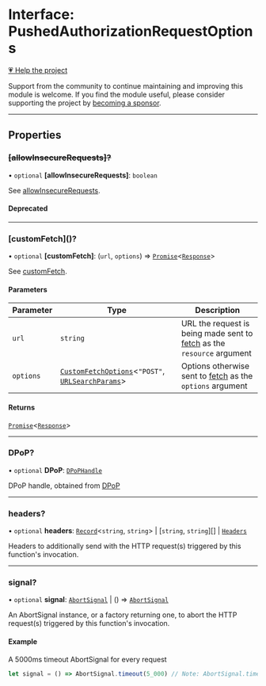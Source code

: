 # Interface: PushedAuthorizationRequestOptions

[💗 Help the project](https://github.com/sponsors/panva)

Support from the community to continue maintaining and improving this module is welcome. If you find the module useful, please consider supporting the project by [becoming a sponsor](https://github.com/sponsors/panva).

***

## Properties

### ~~\[allowInsecureRequests\]?~~

• `optional` **\[allowInsecureRequests\]**: `boolean`

See [allowInsecureRequests](../variables/allowInsecureRequests.md).

#### Deprecated

***

### \[customFetch\]()?

• `optional` **\[customFetch\]**: (`url`, `options`) => [`Promise`](https://developer.mozilla.org/docs/Web/JavaScript/Reference/Global_Objects/Promise)\<[`Response`](https://developer.mozilla.org/docs/Web/API/Response)\>

See [customFetch](../variables/customFetch.md).

#### Parameters

| Parameter | Type | Description |
| ------ | ------ | ------ |
| `url` | `string` | URL the request is being made sent to [fetch](https://developer.mozilla.org/docs/Web/API/Window/fetch) as the `resource` argument |
| `options` | [`CustomFetchOptions`](CustomFetchOptions.md)\<`"POST"`, [`URLSearchParams`](https://developer.mozilla.org/docs/Web/API/URLSearchParams)\> | Options otherwise sent to [fetch](https://developer.mozilla.org/docs/Web/API/Window/fetch) as the `options` argument |

#### Returns

[`Promise`](https://developer.mozilla.org/docs/Web/JavaScript/Reference/Global_Objects/Promise)\<[`Response`](https://developer.mozilla.org/docs/Web/API/Response)\>

***

### DPoP?

• `optional` **DPoP**: [`DPoPHandle`](DPoPHandle.md)

DPoP handle, obtained from [DPoP](../functions/DPoP.md)

***

### headers?

• `optional` **headers**: [`Record`](https://www.typescriptlang.org/docs/handbook/utility-types.html#recordkeys-type)\<`string`, `string`\> \| [`string`, `string`][] \| [`Headers`](https://developer.mozilla.org/docs/Web/API/Headers)

Headers to additionally send with the HTTP request(s) triggered by this function's invocation.

***

### signal?

• `optional` **signal**: [`AbortSignal`](https://developer.mozilla.org/docs/Web/API/AbortSignal) \| () => [`AbortSignal`](https://developer.mozilla.org/docs/Web/API/AbortSignal)

An AbortSignal instance, or a factory returning one, to abort the HTTP request(s) triggered by
this function's invocation.

#### Example

A 5000ms timeout AbortSignal for every request

```js
let signal = () => AbortSignal.timeout(5_000) // Note: AbortSignal.timeout may not yet be available in all runtimes.
```
